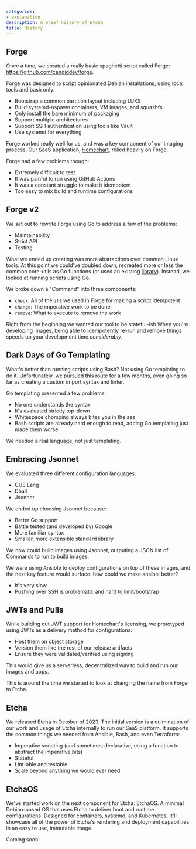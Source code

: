 ```yaml
---
categories:
- explanation
description: A brief history of Etcha
title: History
---
```


## Forge

Once a time, we created a really basic spaghetti script called Forge: https://github.com/candiddev/forge.

Forge was designed to script opinionated Debian installations, using local tools and bash only:

- Bootstrap a common partition layout including LUKS
- Build systemd-nspawn containers, VM images, and squashfs
- Only install the bare minimum of packaging
- Support multiple architectures
- Support SSH authentication using tools like Vault
- Use systemd for everything

Forge worked really well for us, and was a key component of our imaging process.  Our SaaS application, [Homechart](https://homechart.app), relied heavily on Forge.

Forge had a few problems though:

- Extremely difficult to test
- It was painful to run using GitHub Actions
- It was a constant struggle to make it idempotent
- Too easy to mix build and runtime configurations

## Forge v2

We set out to rewrite Forge using Go to address a few of the problems:

- Maintainability
- Strict API
- Testing

What we ended up creating was more abstractions over common Linux tools.  At this point we could've doubled down, recreated more or less the common core-utils as Go functions (or used an existing [library](https://github.com/u-root/u-root)).  Instead, we looked at running scripts using Go.

We broke down a "Command" into three components:

- `check`: All of the `if`s we used in Forge for making a script idempotent
- `change`: The imperative work to be done
- `remove`: What to execute to remove the work

Right from the beginning we wanted our tool to be stateful-ish.When you're developing images, being able to idempotently re-run and remove things speeds up your development time _considerably_.

## Dark Days of Go Templating

What's better than running scripts using Bash?  Not using Go templating to do it.  Unfortunately, we pursued this route for a few months, even going so far as creating a custom import syntax and linter.

Go templating presented a few problems:

- No one understands the syntax
- It's evaluated strictly top-down
- Whitespace chomping always bites you in the ass
- Bash scripts are already hard enough to read, adding Go templating just made them worse

We needed a real language, not just templating.

## Embracing Jsonnet

We evaluated three different configuration languages:

- CUE Lang
- Dhall
- Jsonnet

We ended up choosing Jsonnet because:

- Better Go support
- Battle tested (and developed by) Google
- More familiar syntax
- Smaller, more extensible standard library

We now could build images using Jsonnet, outputing a JSON list of Commands to run to build images.

We were using Ansible to deploy configurations on top of these images, and the next key feature would surface: how could we make ansible better?

- It's very slow
- Pushing over SSH is problematic and hard to limit/bootstrap

## JWTs and Pulls

While building out JWT support for Homechart's licensing, we prototyped using JWTs as a delivery method for configurations:

- Host them on object storage
- Version them like the rest of our release artifacts
- Ensure they were validated/verified using signing

This would give us a serverless, decentralized way to build and run our images and apps.

This is around the time we started to look at changing the name from Forge to Etcha.

## Etcha

We released Etcha in October of 2023.  The initial version is a culmination of our work and usage of Etcha internally to run our SaaS platform.  It supports the common things we needed from Ansible, Bash, and even Terraform:

- Imperative scripting (and sometimes declarative, using a function to abstract the imperative bits)
- Stateful
- Lint-able and testable
- Scale beyond anything we would ever need

## EtchaOS

We've started work on the next component for Etcha: EtchaOS.  A minimal Debian-based OS that uses Etcha to deliver boot and runtime configurations.  Designed for containers, systemd, and Kubernetes.  It'll showcase all of the power of Etcha's rendering and deployment capabilities in an easy to use, immutable image.

Coming soon!
